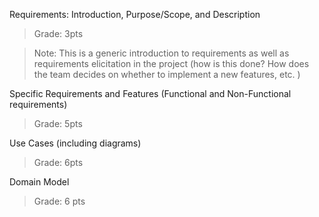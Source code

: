 Requirements: Introduction, Purpose/Scope, and Description
>Grade: 3pts

>Note: This is a generic introduction to requirements as well as requirements elicitation in the project (how is this done? How does the team decides on whether to implement a new features, etc. )

Specific Requirements and Features (Functional and Non-Functional requirements)
>Grade: 5pts

Use Cases (including diagrams)
>Grade: 6pts

Domain Model
>Grade: 6 pts
